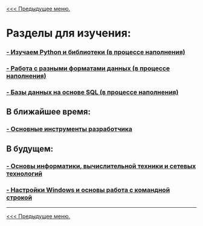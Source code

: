 [<<< Предыдущее меню.](https://github.com/s-alex-developer/My_Studies)

# Разделы для изучения:

### [- Изучаем Python и библиотеки (в процессе наполнения)](/study_materials/Python/Python_study_materials.md)
### [- Работа с разными форматами данных (в процессе наполнения)](/images/img/minions_at_works.jpg)
### [- Базы данных на основе SQL (в процессе наполнения)](/study_materials/DataBase/DataBase_info.md)

## В ближайшее время:

### [- Основные инструменты разработчика](/images/img/minions_at_works.jpg)

## В будущем:
### [- Основы информатики, вычислительной техники и сетевых технологий](/images/img/minions_at_works.jpg)
### [- Настройки Windows и основы работа с командной строкой](/images/img/minions_at_works.jpg) 

***
[<<< Предыдущее меню.](https://github.com/s-alex-developer/My_Studies)